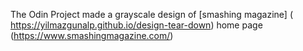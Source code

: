 The Odin Project 
made a grayscale design of [smashing magazine] ( https://yilmazgunalp.github.io/design-tear-down) home page (https://www.smashingmagazine.com/)
